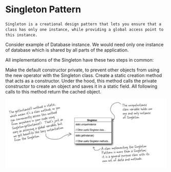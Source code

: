 # Singleton Pattern

`Singleton is a creational design pattern that lets you ensure that a class has only one instance, while providing a global access point to this instance.`

Consider example of Database instance. We would need only one instance of database which is shared by all parts of the application. 

All implementations of the Singleton have these two steps in common:

Make the default constructor private, to prevent other objects from using the new operator with the Singleton class.
Create a static creation method that acts as a constructor. Under the hood, this method calls the private constructor to create an object and saves it in a static field. All following calls to this method return the cached object.

![Singleton](./Singleton-pattern.png)